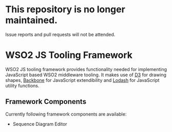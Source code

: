 # This repository is no longer maintained.

Issue reports and pull requests will not be attended.

# WSO2 JS Tooling Framework

WSO2 JS tooling framework provides functionality needed for implementing JavaScript based WSO2 middleware tooling. It makes use of [D3](https://d3js.org/) for drawing shapes, [Backbone](http://backbonejs.org/) for JavaScript extendibility and [Lodash](https://lodash.com/) for JavaScript utility functions.

## Framework Components

Currently following framework components are available:

 - Sequence Diagram Editor
